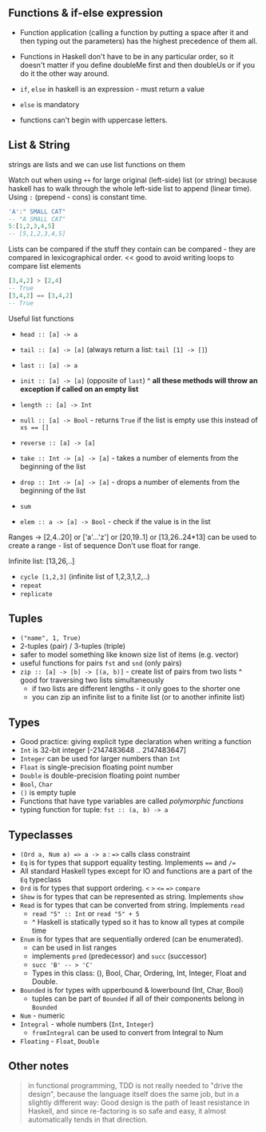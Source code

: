 ## Functions & if-else expression

- Function application (calling a function by putting a space after it and then typing out the parameters) has the highest precedence of them all.
- Functions in Haskell don't have to be in any particular order, so it doesn't matter if you define doubleMe first and then doubleUs or if you do it the other way around.

- `if`, `else` in haskell is an expression - must return a value
- `else` is mandatory
- functions can't begin with uppercase letters.

## List & String

strings are lists and we can use list functions on them

Watch out when using `++` for large original (left-side) list (or string) because haskell has to walk through the whole left-side list to append (linear time). Using `:` (prepend - cons) is constant time.

```haskell
'A':" SMALL CAT"  
-- "A SMALL CAT"  
5:[1,2,3,4,5]  
-- [5,1,2,3,4,5]  
```

Lists can be compared if the stuff they contain can be compared - they are compared in lexicographical order. << good to avoid writing loops to compare list elements

```haskell
[3,4,2] > [2,4]  
-- True  
[3,4,2] == [3,4,2]  
-- True  
```

Useful list functions

- `head :: [a] -> a`
- `tail :: [a] -> [a]` (always return a list: `tail [1] -> []`)
- `last :: [a] -> a`
- `init :: [a] -> [a]` (opposite of `last`)
^ **all these methods will throw an exception if called on an empty list**

- `length :: [a] -> Int` 
- `null :: [a] -> Bool` - returns `True` if the list is empty use this instead of `xs == []`
- `reverse :: [a] -> [a]`
- `take :: Int -> [a] -> [a]` - takes a number of elements from the beginning of the list
- `drop :: Int -> [a] -> [a]` - drops a number of elements from the beginning of the list
- `sum`
- `elem :: a -> [a] -> Bool` - check if the value is in the list

Ranges -> [2,4..20] or ['a'...'z'] or [20,19..1] or [13,26..24*13] can be used to create a range - list of sequence
Don't use float for range.

Infinite list: [13,26,..]
- `cycle [1,2,3]` (infinite list of 1,2,3,1,2,..)
- `repeat`
- `replicate`

## Tuples

- `("name", 1, True)`
- 2-tuples (pair) / 3-tuples (triple)
- safer to model something like known size list of items (e.g. vector)
- useful functions for pairs `fst` and `snd` (only pairs)
- `zip :: [a] -> [b] -> [(a, b)]` - create list of pairs from two lists
  ^ good for traversing two lists simultaneously
  - if two lists are different lengths - it only goes to the shorter one
  - you can zip an infinite list to a finite list (or to another infinite list)

## Types

- Good practice: giving explicit type declaration when writing a function
- `Int` is 32-bit integer [-2147483648 .. 2147483647]
- `Integer` can be used for larger numbers than `Int`
- `Float` is single-precision floating point number
- `Double` is double-precision floating point number
- `Bool`, `Char`
- `()` is empty tuple
- Functions that have type variables are called *polymorphic functions*
- typing function for tuple: `fst :: (a, b) -> a`

## Typeclasses

- `(Ord a, Num a) => a -> a` : `=>` calls class constraint
- `Eq` is for types that support equality testing. Implements `==` and `/=`
- All standard Haskell types except for IO and functions are a part of the `Eq` typeclass
- `Ord` is for types that support ordering. `<` `>` `<=` `=>` `compare`
- `Show` is for types that can be represented as string. Implements `show`
- `Read` is for types that can be converted from string. Implements `read`
  - `read "5" :: Int` or `read "5" + 5`
  - ^ Haskell is statically typed so it has to know all types at compile time
- `Enum` is for types that are sequentially ordered (can be enumerated).
  - can be used in list ranges
  - implements `pred` (predecessor) and `succ` (successor)
  - `succ 'B' -- > 'C'`
  - Types in this class: (), Bool, Char, Ordering, Int, Integer, Float and Double.
- `Bounded` is for types with upperbound & lowerbound (Int, Char, Bool)
  - tuples can be part of `Bounded` if all of their components belong in `Bounded`
- `Num` - numeric
- `Integral` - whole numbers (`Int`, `Integer`)
  - `fromIntegral` can be used to convert from Integral to Num
- `Floating` - `Float`, `Double`

## Other notes

> in functional programming, TDD is not really needed to "drive the design", because the language itself does the same job, but in a slightly different way:  Good design is the path of least resistance in Haskell, and since re-factoring is so safe and easy, it almost automatically tends in that direction.
